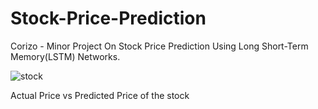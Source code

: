 # Stock-Price-Prediction
Corizo - Minor Project On Stock Price Prediction Using Long Short-Term Memory(LSTM) Networks.

![stock](https://user-images.githubusercontent.com/101797651/230879127-ba158c63-5690-4db9-a89e-f4ca9903bd42.png)

Actual Price vs Predicted Price of the stock
